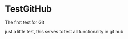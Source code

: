 # TestGitHub
The first test for Git

just a little test, this serves to test all functionality in git hub

